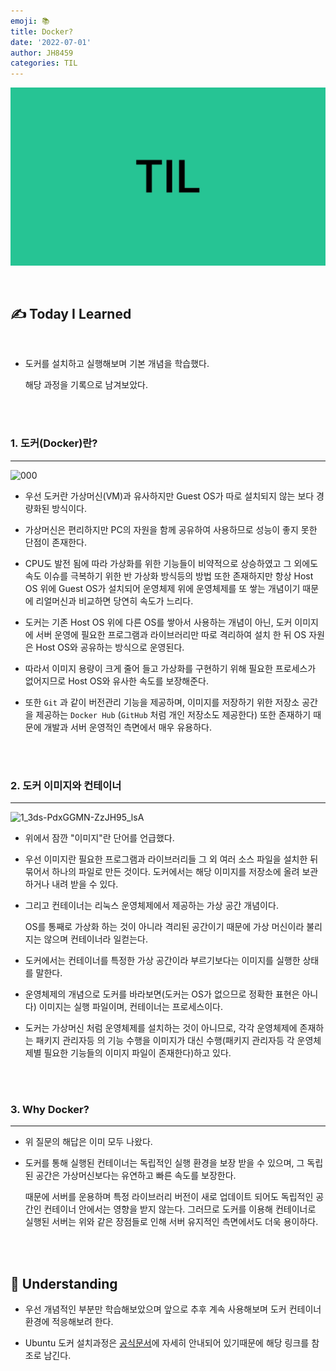 ```yaml
---
emoji: 📚
title: Docker?
date: '2022-07-01'
author: JH8459
categories: TIL
---
```


![github-blog.png](../../assets/common/TIL.jpeg)

<br>

## ✍️ **T**oday **I** **L**earned

<br>

- 도커를 설치하고 실행해보며 기본 개념을 학습했다.

  해당 과정을 기록으로 남겨보았다.

<br>
<br>

### 1. 도커(Docker)란?

---

![000](https://user-images.githubusercontent.com/83164003/176805008-ce0194d5-3cfb-4fe8-b1b5-881c74156fc1.png)

- 우선 도커란 가상머신(VM)과 유사하지만 Guest OS가 따로 설치되지 않는 보다 경량화된 방식이다.

- 가상머신은 편리하지만 PC의 자원을 함께 공유하여 사용하므로 성능이 좋지 못한 단점이 존재한다.

- CPU도 발전 됨에 따라 가상화를 위한 기능들이 비약적으로 상승하였고 그 외에도 속도 이슈를 극복하기 위한 반 가상화 방식등의 방법 또한 존재하지만 항상 Host OS 위에 Guest OS가 설치되어 운영체제 위에 운영체제를 또 쌓는 개념이기 때문에 리얼머신과 비교하면 당연히 속도가 느리다.

- 도커는 기존 Host OS 위에 다른 OS를 쌓아서 사용하는 개념이 아닌, 도커 이미지에 서버 운영에 필요한 프로그램과 라이브러리만 따로 격리하여 설치 한 뒤 OS 자원은 Host OS와 공유하는 방식으로 운영된다.

- 따라서 이미지 용량이 크게 줄어 들고 가상화를 구현하기 위해 필요한 프로세스가 없어지므로 Host OS와 유사한 속도를 보장해준다.

- 또한 `Git` 과 같이 버전관리 기능을 제공하며, 이미지를 저장하기 위한 저장소 공간을 제공하는 `Docker Hub` (`GitHub` 처럼 개인 저장소도 제공한다) 또한 존재하기 때문에 개발과 서버 운영적인 측면에서 매우 유용하다.

<br>
<br>

### 2. 도커 이미지와 컨테이너

---

![1_3ds-PdxGGMN-ZzJH95_lsA](https://user-images.githubusercontent.com/83164003/176814663-605e6dff-8348-4f4f-af53-bf4c909ffffe.png)

- 위에서 잠깐 "이미지"란 단어를 언급했다.

- 우선 이미지란 필요한 프로그램과 라이브러리들 그 외 여러 소스 파일을 설치한 뒤 묶어서 하나의 파일로 만든 것이다. 도커에서는 해당 이미지를 저장소에 올려 보관하거나 내려 받을 수 있다.

- 그리고 컨테이너는 리눅스 운영체제에서 제공하는 가상 공간 개념이다.

  OS를 통째로 가상화 하는 것이 아니라 격리된 공간이기 때문에 가상 머신이라 불리지는 않으며 컨테이너라 일컫는다.

- 도커에서는 컨테이너를 특정한 가상 공간이라 부르기보다는 이미지를 실행한 상태를 말한다.

- 운영체제의 개념으로 도커를 바라보면(도커는 OS가 없으므로 정확한 표현은 아니다) 이미지는 실행 파일이며, 컨테이너는 프로세스이다.

- 도커는 가상머신 처럼 운영체제를 설치하는 것이 아니므로, 각각 운영체제에 존재하는 패키지 관리자등 의 기능 수행을 이미지가 대신 수행(패키지 관리자등 각 운영체제별 필요한 기능들의 이미지 파일이 존재한다)하고 있다.

<br>
<br>

### 3. Why Docker?

---

- 위 질문의 해답은 이미 모두 나왔다.

- 도커를 통해 실행된 컨테이너는 독립적인 실행 환경을 보장 받을 수 있으며, 그 독립된 공간은 가상머신보다는 유연하고 빠른 속도를 보장한다.

  때문에 서버를 운용하며 특정 라이브러리 버전이 새로 업데이트 되어도 독립적인 공간인 컨테이너 안에서는 영향을 받지 않는다. 그러므로 도커를 이용해 컨테이너로 실행된 서버는 위와 같은 장점들로 인해 서버 유지적인 측면에서도 더욱 용이하다.

<br>
<br>

## 🤔 Understanding

- 우선 개념적인 부분만 학습해보았으며 앞으로 추후 계속 사용해보며 도커 컨테이너 환경에 적응해보려 한다.

- Ubuntu 도커 설치과정은 <a href="https://docs.docker.com/engine/install/ubuntu/" target="_blank">공식문서</a>에 자세히 안내되어 있기때문에 해당 링크를 참조로 남긴다.

<br>
<br>

```toc

```
